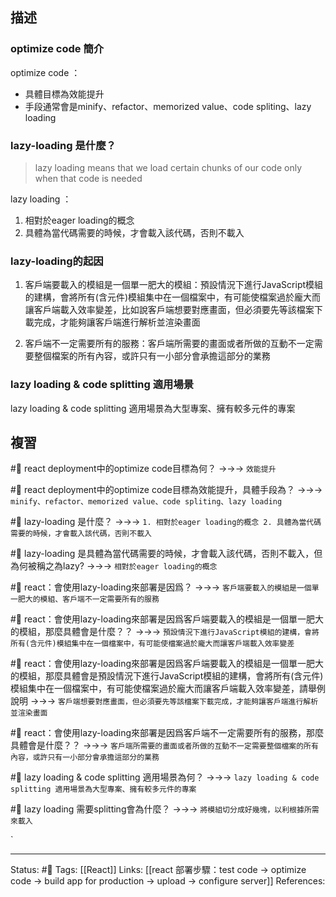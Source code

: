 ## 描述



### optimize code 簡介

optimize code ：
- 具體目標為效能提升
- 手段通常會是minify、refactor、memorized value、code spliting、lazy loading


### lazy-loading 是什麼？

> lazy loading means that we load certain chunks of our code only when that code is needed

lazy loading ：
1. 相對於eager loading的概念
2. 具體為當代碼需要的時候，才會載入該代碼，否則不載入

###  lazy-loading的起因

1. 客戶端要載入的模組是一個單一肥大的模組：預設情況下進行JavaScript模組的建構，會將所有(含元件)模組集中在一個檔案中，有可能使檔案過於龐大而讓客戶端載入效率變差，比如說客戶端想要對應畫面，但必須要先等該檔案下載完成，才能夠讓客戶端進行解析並渲染畫面

2. 客戶端不一定需要所有的服務：客戶端所需要的畫面或者所做的互動不一定需要整個檔案的所有內容，或許只有一小部分會承擔這部分的業務

### lazy loading & code splitting 適用場景

lazy loading & code splitting 適用場景為大型專案、擁有較多元件的專案

## 複習

#🧠 react deployment中的optimize code目標為何？ ->->-> `效能提升`
<!--SR:!2023-01-01,7,250-->

#🧠 react deployment中的optimize code目標為效能提升，具體手段為？ ->->-> `minify、refactor、memorized value、code spliting、lazy loading`
<!--SR:!2023-01-03,9,250-->

#🧠  lazy-loading 是什麼？ ->->-> `1. 相對於eager loading的概念 2. 具體為當代碼需要的時候，才會載入該代碼，否則不載入`
<!--SR:!2022-12-25,3,250-->

#🧠 lazy-loading 是具體為當代碼需要的時候，才會載入該代碼，否則不載入，但為何被稱之為lazy? ->->-> `相對於eager loading的概念`
<!--SR:!2023-01-04,10,250-->

#🧠 react：會使用lazy-loading來部署是因爲？ ->->-> `客戶端要載入的模組是一個單一肥大的模組、客戶端不一定需要所有的服務`
<!--SR:!2023-01-04,10,250-->

#🧠  react：會使用lazy-loading來部署是因爲客戶端要載入的模組是一個單一肥大的模組，那麼具體會是什麼？？ ->->-> `預設情況下進行JavaScript模組的建構，會將所有(含元件)模組集中在一個檔案中，有可能使檔案過於龐大而讓客戶端載入效率變差`
<!--SR:!2023-01-03,9,250-->


#🧠 react：會使用lazy-loading來部署是因爲客戶端要載入的模組是一個單一肥大的模組，那麼具體會是預設情況下進行JavaScript模組的建構，會將所有(含元件)模組集中在一個檔案中，有可能使檔案過於龐大而讓客戶端載入效率變差，請舉例說明 ->->-> `客戶端想要對應畫面，但必須要先等該檔案下載完成，才能夠讓客戶端進行解析並渲染畫面`
<!--SR:!2023-01-04,10,250-->


#🧠  react：會使用lazy-loading來部署是因爲客戶端不一定需要所有的服務，那麼具體會是什麼？？ ->->-> `客戶端所需要的畫面或者所做的互動不一定需要整個檔案的所有內容，或許只有一小部分會承擔這部分的業務`
<!--SR:!2023-01-04,10,250-->

#🧠  lazy loading & code splitting 適用場景為何？ ->->-> `lazy loading & code splitting 適用場景為大型專案、擁有較多元件的專案`
<!--SR:!2023-01-04,10,250-->

#🧠 lazy loading 需要splitting會為什麼？  ->->-> `將模組切分成好幾塊，以利根據所需來載入`
<!--SR:!2023-01-03,9,250-->
`




---
Status: #🌱 
Tags:
[[React]]
Links:
[[react 部署步驟：test code -> optimize code -> build app for production -> upload -> configure server]]
References: